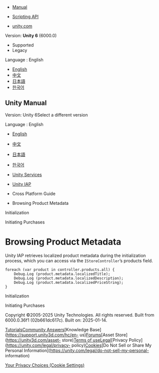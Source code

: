 [](https://docs.unity3d.com)

  * [Manual](../Manual/index.html)
  * [Scripting API](../ScriptReference/index.html)

  * [unity.com](https://unity.com/)

Version: **Unity 6** (6000.0)

  * Supported
  * Legacy

Language : English

  * [English](/Manual/UnityIAPBrowsingMetadata.html)
  * [中文](/cn/current/Manual/UnityIAPBrowsingMetadata.html)
  * [日本語](/ja/current/Manual/UnityIAPBrowsingMetadata.html)
  * [한국어](/kr/current/Manual/UnityIAPBrowsingMetadata.html)

[](https://docs.unity3d.com)

## Unity Manual

Version: Unity 6Select a different version

Language : English

  * [English](/Manual/UnityIAPBrowsingMetadata.html)
  * [中文](/cn/current/Manual/UnityIAPBrowsingMetadata.html)
  * [日本語](/ja/current/Manual/UnityIAPBrowsingMetadata.html)
  * [한국어](/kr/current/Manual/UnityIAPBrowsingMetadata.html)

  * [Unity Services](UnityServices.html)
  * [Unity IAP](UnityIAP.html)
  * Cross Platform Guide
  * Browsing Product Metadata

[](UnityIAPInitialization.html)

Initialization

[](UnityIAPInitiatingPurchases.html)

Initiating Purchases

# Browsing Product Metadata

Unity IAP retrieves localized product metadata during the initialization
process, which you can access via the `IStoreController`’s products field.

    
    
    foreach (var product in controller.products.all) {
        Debug.Log (product.metadata.localizedTitle);
        Debug.Log (product.metadata.localizedDescription);
        Debug.Log (product.metadata.localizedPriceString);
    }
    

[](UnityIAPInitialization.html)

Initialization

[](UnityIAPInitiatingPurchases.html)

Initiating Purchases

Copyright ©2005-2025 Unity Technologies. All rights reserved. Built from
6000.0.36f1 (02b661dc617c). Built on: 2025-01-14.

[Tutorials](https://learn.unity.com/)[Community
Answers](https://answers.unity3d.com)[Knowledge
Base](https://support.unity3d.com/hc/en-
us)[Forums](https://forum.unity3d.com)[Asset Store](https://unity3d.com/asset-
store)[Terms of
use](https://docs.unity3d.com/Manual/TermsOfUse.html)[Legal](https://unity.com/legal)[Privacy
Policy](https://unity.com/legal/privacy-
policy)[Cookies](https://unity.com/legal/cookie-policy)[Do Not Sell or Share
My Personal Information](https://unity.com/legal/do-not-sell-my-personal-
information)

[Your Privacy Choices (Cookie Settings)](javascript:void\(0\);)

